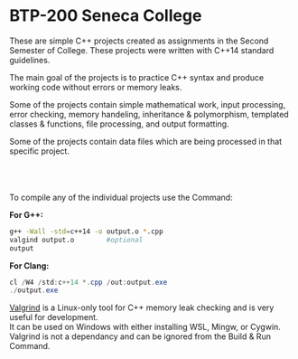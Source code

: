 # BTP-200 Seneca College

These are simple C++ projects created as assignments in the Second Semester of College. These projects were written with C++14 standard guidelines.

The main goal of the projects is to practice C++ syntax and produce working code without errors or memory leaks.

Some of the projects contain simple mathematical work, input processing, error checking, memory handeling, inheritance & polymorphism, templated classes & functions, file processing, and output formatting.

Some of the projects contain data files which are being processed in that specific project.

<br/>
<br/>
<br/>
To compile any of the individual projects use the Command:

**For G++:**

```bash
g++ -Wall -std=c++14 -o output.o *.cpp
valgind output.o        #optional
output
```

**For Clang:**

```powershell
cl /W4 /std:c++14 *.cpp /out:output.exe
./output.exe
```

[Valgrind](https://valgrind.org/) is a Linux-only tool for C++ memory leak checking and is very useful for development.<br/>
It can be used on Windows with either installing WSL, Mingw, or Cygwin.<br/>
Valgrind is not a dependancy and can be ignored from the Build & Run Command.<br/>
